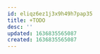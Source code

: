 ```yaml
---
id: eliqz6ez1j3x9h49h7pap35
title: +TODO
desc: ''
updated: 1636835565087
created: 1636835565087
---
```


